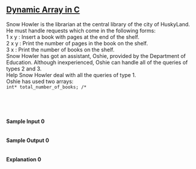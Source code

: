 ## **[Dynamic Array in C](https://www.hackerrank.com/challenges/dynamic-array-in-c)** 
Snow Howler is the librarian at the central library of the city of HuskyLand. He must handle requests which come in the following forms:<br>1 x y : Insert a book with pages at the end of the shelf.<br>2 x y : Print the number of pages in the book on the shelf.<br>3 x : Print the number of books on the shelf.<br>Snow Howler has got an assistant, Oshie, provided by the Department of Education. Although inexperienced, Oshie can handle all of the queries of types 2 and 3.<br>Help Snow Howler deal with all the queries of type 1.<br>Oshie has used two arrays:<br><code>int* total_number_of_books;
/*



 </code><br><br>**Sample Input 0**<br><code></code><br><br>**Sample Output 0**<br><code></code><br><br>**Explanation 0**<br><br>